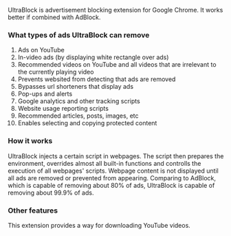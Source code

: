 UltraBlock is advertisement blocking extension for Google Chrome. It works better if combined with AdBlock.

### What types of ads UltraBlock can remove

1. Ads on YouTube
2. In-video ads (by displaying white rectangle over ads)
3. Recommended videos on YouTube and all videos that are irrelevant to the currently playing video
4. Prevents websited from detecting that ads are removed
5. Bypasses url shorteners that display ads
6. Pop-ups and alerts
7. Google analytics and other tracking scripts
8. Website usage reporting scripts
9. Recommended articles, posts, images, etc
10. Enables selecting and copying protected content

### How it works

UltraBlock injects a certain script in webpages. The script then prepares the environment, overrides almost all built-in functions and controlls the execution of all webpages' scripts. Webpage content is not displayed until all ads are removed or prevented from appearing. Comparing to AdBlock, which is capable of removing about 80% of ads, UltraBlock is capable of removing about 99.9% of ads.

### Other features

This extension provides a way for downloading YouTube videos.